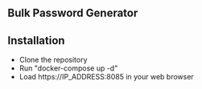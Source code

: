 Bulk Password Generator
-----------------------

## Installation

- Clone the repository
- Run "docker-compose up -d"
- Load https://IP_ADDRESS:8085 in your web browser

